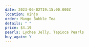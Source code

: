 ```yaml
---
date: 2023-06-02T19:15:00.000Z
location: Kinjo
order: Mango Bubble Tea
details: " "
price: $4.19
pearls: Lychee Jelly, Tapioca Pearls
buy_again: Y
---
```

